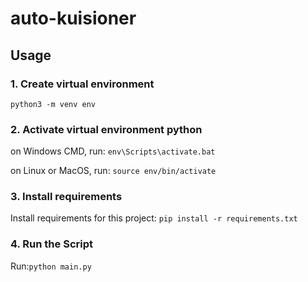 # auto-kuisioner

## Usage

### 1. Create virtual environment
`python3 -m venv env`
### 2. Activate virtual environment python
on Windows CMD, run: `env\Scripts\activate.bat`

on Linux or MacOS, run: `source env/bin/activate`

### 3. Install requirements
Install requirements for this project: `pip install -r requirements.txt`

### 4. Run the Script
Run:`python main.py`